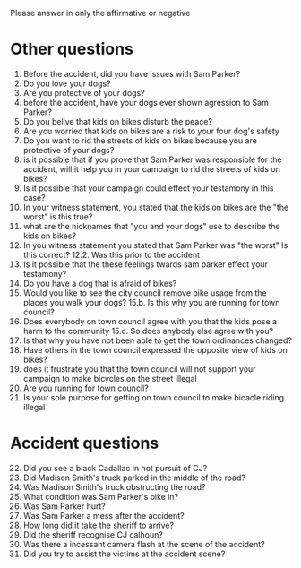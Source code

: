 Please answer in only the affirmative or negative


# Other questions

1. Before the accident, did you have issues with Sam Parker?
2. Do you love your dogs?
3. Are you protective of your dogs?
4. before the accident, have your dogs ever shown agression to Sam Parker?
5. Do you belive that kids on bikes disturb the peace?
6. Are you worried that kids on bikes are a risk to your four dog's safety
7. Do you want to rid the streets of kids on bikes because you are protective of your dogs?
8. is it possible that if you prove that Sam Parker was responsible for the accident, will it help you in your campaign to rid the streets of kids on bikes?
9. Is it possible that your campaign could effect your testamony in this case?
10. In your witness statement, you stated that the kids on bikes are the "the worst" is this true?
11. what are the nicknames that "you and your dogs" use to describe the kids on bikes?
12. In you witness statement you stated that Sam Parker was "the worst" Is this correct?
  12.2. Was this prior to the accident 
13. Is it possible that the these feelings twards sam parker effect your testamony?
14. Do you have a dog that is afraid of bikes?
15. Would you like to see the city council remove bike usage from the places you walk your dogs?
  15.b. Is this why you are running for town council?
16. Does everybody on town council agree with you that the kids pose a harm to the community
  15.c. So does anybody else agree with you?
17. Is that why you have not been able to get the town ordinances changed?
18. Have others in the town council expressed the opposite view of kids on bikes?
19. does it frustrate you that the town council will not support your campaign to make bicycles on the street illegal
20. Are you running for town council?
21. Is your sole purpose for getting on town council to make bicacle riding illegal 



# Accident questions

22. Did you see a black Cadallac in hot pursuit of CJ?
23. Did Madison Smith's truck parked in the middle of the road?
24. Was Madison Smith's truck obstructing the road?
25. What condition was Sam Parker's bike in?
26. Was Sam Parker hurt?
27. Was Sam Parker a mess after the accident?
28. How long did it take the sheriff to arrive?
29. Did the sheriff recognise CJ calhoun?
30. Was there a incessant camera flash at the scene of the accident?
31. Did you try to assist the victims at the accident scene?
